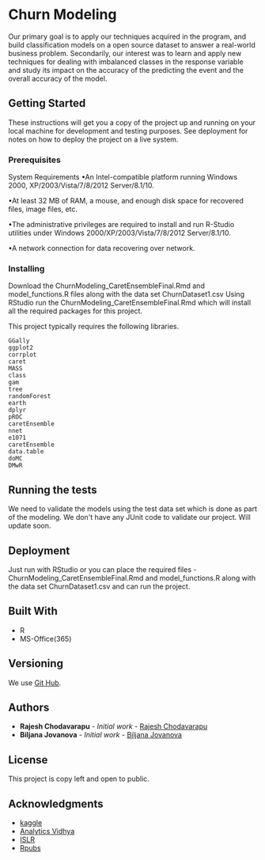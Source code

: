 # Churn Modeling

Our primary goal is to apply our techniques acquired in the program, and build classification models on a open source dataset to answer a real-world business problem. Secondarily, our interest was to learn and apply new techniques for dealing with imbalanced classes in the response variable and study its impact on the accuracy of the predicting the event and the overall accuracy of the model.

## Getting Started

These instructions will get you a copy of the project up and running on your local machine for development and testing purposes. See deployment for notes on how to deploy the project on a live system.

### Prerequisites

System Requirements
•An Intel-compatible platform running Windows 2000, XP/2003/Vista/7/8/2012 Server/8.1/10.

•At least 32 MB of RAM, a mouse, and enough disk space for recovered files, image files, etc.

•The administrative privileges are required to install and run R-Studio utilities under Windows 2000/XP/2003/Vista/7/8/2012 Server/8.1/10.

•A network connection for data recovering over network.


### Installing

Download the ChurnModeling_CaretEnsembleFinal.Rmd and model_functions.R files along with the data set ChurnDataset1.csv
Using RStudio run the ChurnModeling_CaretEnsembleFinal.Rmd which will install all the required packages for this project.

This project typically requires the following libraries.

	GGally
	ggplot2
	corrplot
	caret
	MASS
	class 
	gam
	tree
	randomForest
	earth
	dplyr
	pROC
	caretEnsemble
	nnet
	e1071
	caretEnsemble
	data.table
	doMC
	DMwR

## Running the tests

We need to validate the models using the test data set which is done as part of the modeling.
We don't have any JUnit code to validate our project. Will update soon.


## Deployment

Just run with RStudio or you can place the required files - ChurnModeling_CaretEnsembleFinal.Rmd and model_functions.R 
along with the data set ChurnDataset1.csv and can run the project.

## Built With

* R
* MS-Office(365)


## Versioning

We use [Git Hub](https://github.com/chorajesh/DA6813_Team1_ChurnModel). 

## Authors

* **Rajesh Chodavarapu** - *Initial work* - [Rajesh Chodavarapu](https://github.com/chorajesh)
* **Biljana Jovanova** - *Initial work* - [Biljana Jovanova](https://github.com/bibijova)


## License

This project is copy left and open to public.

## Acknowledgments

* [kaggle](https://www.kaggle.com/c/customer-churn-prediction/data)
* [Analytics Vidhya](https://www.analyticsvidhya.com/blog/2017/02/introduction-to-ensembling-along-with-implementation-in-r)
* [ISLR](https://www.springer.com/us/book/9781461471370)
* [Rpubs](https://rpubs.com/zxs107020/370699)


